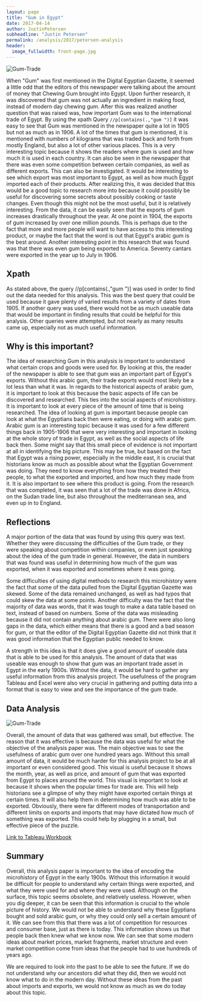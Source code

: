 ```yaml
---
layout: page
title: "Gum in Egypt"
date: 2017-04-14
author: JustinPetersen
subheadline: "Justin Petersen"
permalink: /analysis/2017/petersen-analysis
header:
  image_fullwidth: front-page.jpg
---
```

![Gum-Trade](petersen-gum.png)

When "Gum" was first mentioned in the Digital Egyptian Gazette, it seemed a little odd that the editors of this newspaper were talking about the amount of money that Chewing Gum brought into Egypt. Upon further research, it was discovered that gum was not actually an ingredient in making food, instead of modern day chewing gum. After this was realized another question that was raised was, how important Gum was to the international trade of Egypt. By using the xpath Query `//p[contains(.,"gum ")]` it was easy to see that Gum was mentioned in the newspaper quite a lot in 1905 but not as much as in 1906. A lot of the times that gum is mentioned, it is mentioned with numbers of kilograms that was traded back and forth from mostly England, but also a lot of other various places. This is a very interesting topic because it shows the readers where gum is used and how much it is used in each country. It can also be seen in the newspaper that there was even some competition between certain companies, as well as different exports. This can also be investigated. It would be interesting to see which export was most important to Egypt, as well as how much Egypt imported each of their products. After realizing this, it was decided that this would be a good topic to research more into because it could possibly be useful for discovering some secrets about possibly cooking or taste changes. Even though this might not be the most useful, but it is relatively interesting. From the data, it can be easily seen that the exports of gum increases drastically throughout the year. At one point in 1904, the exports of gum increased by over one million pounds. This is perhaps due to the fact that more and more people will want to have access to this interesting product, or maybe the fact that the word is out that Egypt's arabic gum is the best around. Another interesting point in this research that was found was that there was even gum being exported to America. Seventy cantars were exported in the year up to July in 1906.

## Xpath
As stated above, the query //p[contains(.,"gum ")] was used in order to find out the data needed for this analysis. This was the best query that could be used because it gave plenty of varied results from a variety of dates from 1905. If another query was used, there would not be as much useable data that would be important in finding results that could be helpful for this analysis. Other queries were attempted, but not nearly as many results came up, especially not as much useful information.

## Why is this important?
The idea of researching Gum in this analysis is important to understand what certain crops and goods were used for. By looking at this, the reader of the newspaper is able to see that gum was an important part of Egypt's exports. Without this arabic gum, their trade exports would most likely be a lot less than what it was. In regards to the historical aspects of arabic gum, it is important to look at this because the basic aspects of life can be discovered and researched. This ties into the social aspects of microhistory. It is important to look at every piece of the amount of time that is being researched. The idea of looking at gum is important because people can look at what the Egyptians back then were eating, or doing with arabic gum. Arabic gum is an interesting topic because it was used for a few different things back in 1905-1906 that were very interesting and important in looking at the whole story of trade in Egypt, as well as the social aspects of life back then. Some might say that this small piece of evidence is not important at all in identifying the big picture. This may be true, but based on the fact that Egypt was a rising power, especially in the middle east, it is crucial that historians know as much as possible about what the Egyptian Government was doing. They need to know everything from how they treated their people, to what the exported and imported, and how much they made from it. It is also important to see where this product is going. From the research that was completed, it was seen that a lot of the trade was done in Africa, on the Sudan trade line, but also throughout the mediterranean sea, and even up in to England.

## Reflections
A major portion of the data that was found by using this query was text. Whether they were discussing the difficulties of the Gum trade, or they were speaking about competition within companies, or even just speaking about the idea of the gum trade in general. However, the data in numbers that was found was useful in determining how much of the gum was exported, when it was exported and sometimes where it was going.

Some difficulties of using digital methods to research this microhistory were the fact that some of the data pulled from the Digital Egyptian Gazette was skewed. Some of the data remained unchanged, as well as had typos that could skew the data at some points. Another difficulty was the fact that the majority of data was words, that it was tough to make a data table based on text, instead of based on numbers. Some of the data was misleading because it did not contain anything about arabic gum. There were also long gaps in the data, which either means that there is a good and a bad season for gum, or that the editor of the Digital Egyptian Gazette did not think that it was good information that the Egyptian public needed to know.

A strength in this idea is that it does give a good amount of useable data that is able to be used for this analysis. The amount of data that was useable was enough to show that gum was an important trade asset in Egypt in the early 1900s. Without the data, it would be hard to gather any useful information from this analysis project. The usefulness of the program Tableau and Excel were also very crucial in gathering and putting data into a format that is easy to view and see the importance of the gum trade.

## Data Analysis
![Gum-Trade](petersen-data.png)

Overall, the amount of data that was gathered was small, but effective. The reason that it was effective is because the data was useful for what the objective of the analysis paper was. The main objective was to see the usefulness of arabic gum over one hundred years ago. Without this small amount of data, it would be much harder for this analysis project to be at all important or even considered good. This visual is useful because it shows the month, year, as well as price, and amount of gum that was exported from Egypt to places around the world. This visual is important to look at because it shows when the popular times for trade are. This will help historians see a glimpse of why they might have exported certain things at certain times. It will also help them in determining how much was able to be exported. Obviously, there were far different modes of transportation and different limits on exports and imports that may have dictated how much of something was exported. This could help by plugging in a small, but effective piece of the puzzle.

[Link to Tableau Workbook](petersen-project-data.twbx)

## Summary
Overall, this analysis paper is important to the idea of encoding the microhistory of Egypt in the early 1900s. Without this information it would be difficult for people to understand why certain things were exported, and what they were used for and where they were used. Although on the surface, this topic seems obsolete, and relatively useless. However, when you dig deeper, it can be seen that this information is crucial to the whole picture of history. We would not be able to understand why these Egyptians bought and sold arabic gum, or why they could only sell a certain amount of it. We can see from this that there was a lot of competition for resources and consumer base, just as there is today. This information shows us that people back then knew what we know now. We can see that some modern ideas about market prices, market fragments, market structure and even market competition come from ideas that the people had to use hundreds of years ago.

We are required to look into the past to be able to see the future. If we do not understand why our ancestors did what they did, then we would not know what to do in the modern day. Without these ideas from the past about imports and exports, we would not know as much as we do today about this topic.
